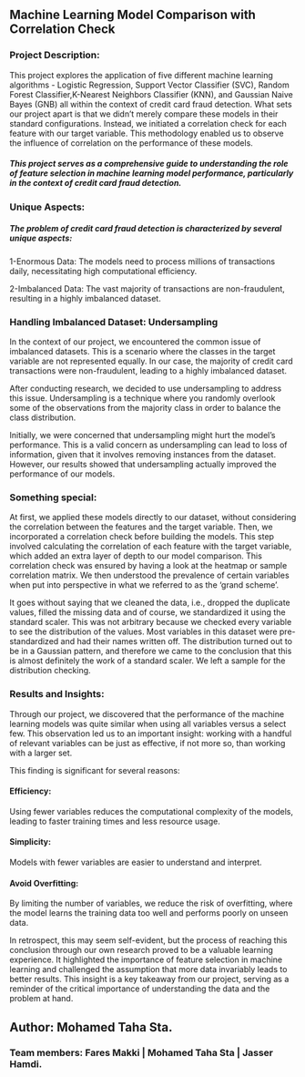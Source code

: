 ## Machine Learning Model Comparison with Correlation Check
### Project Description:
This project explores the application of five different machine learning algorithms - Logistic Regression, Support Vector Classifier (SVC), Random Forest Classifier,K-Nearest Neighbors Classifier (KNN), and Gaussian Naive Bayes (GNB) all within the context of credit card fraud detection. What sets our project apart is that we didn’t merely compare these models in their standard configurations. Instead, we initiated a correlation check for each feature with our target variable. This methodology enabled us to observe the influence of correlation on the performance of these models.
##### This project serves as a comprehensive guide to understanding the role of feature selection in machine learning model performance, particularly in the context of credit card fraud detection.

### Unique Aspects:
##### The problem of credit card fraud detection is characterized by several unique aspects:
1-Enormous Data: The models need to process millions of transactions daily, necessitating high computational efficiency.

2-Imbalanced Data: The vast majority of transactions are non-fraudulent, resulting in a highly imbalanced dataset.

### Handling Imbalanced Dataset: Undersampling
In the context of our project, we encountered the common issue of imbalanced datasets. This is a scenario where the classes in the target variable are not represented equally. In our case, the majority of credit card transactions were non-fraudulent, leading to a highly imbalanced dataset.

After conducting research, we decided to use undersampling to address this issue. Undersampling is a technique where you randomly overlook some of the observations from the majority class in order to balance the class distribution.

Initially, we were concerned that undersampling might hurt the model’s performance. This is a valid concern as undersampling can lead to loss of information, given that it involves removing instances from the dataset. However, our results showed that undersampling actually improved the performance of our models.


### Something special:
At first, we applied these models directly to our dataset, without considering the correlation between the features and the target variable. Then, we incorporated a correlation check before building the models. This step involved calculating the correlation of each feature with the target variable, which added an extra layer of depth to our model comparison. This correlation check was ensured by having a look at the heatmap or sample correlation matrix. We then understood the prevalence of certain variables when put into perspective in what we referred to as the ‘grand scheme’.

It goes without saying that we cleaned the data, i.e., dropped the duplicate values, filled the missing data and of course, we standardized it using the standard scaler. This was not arbitrary because we checked every variable to see the distribution of the values. Most variables in this dataset were pre-standardized and had their names written off. The distribution turned out to be in a Gaussian pattern, and therefore we came to the conclusion that this is almost definitely the work of a standard scaler. We left a sample for the distribution checking.

### Results and Insights:

Through our project, we discovered that the performance of the machine learning models was quite similar when using all variables versus a select few. This observation led us to an important insight: working with a handful of relevant variables can be just as effective, if not more so, than working with a larger set.

This finding is significant for several reasons:

#### Efficiency: 
Using fewer variables reduces the computational complexity of the models, leading to faster training times and less resource usage.
#### Simplicity: 
Models with fewer variables are easier to understand and interpret.
#### Avoid Overfitting: 
By limiting the number of variables, we reduce the risk of overfitting, where the model learns the training data too well and performs poorly on unseen data.

In retrospect, this may seem self-evident, but the process of reaching this conclusion through our own research proved to be a valuable learning experience. It highlighted the importance of feature selection in machine learning and challenged the assumption that more data invariably leads to better results. This insight is a key takeaway from our project, serving as a reminder of the critical importance of understanding the data and the problem at hand.


## Author: Mohamed Taha Sta.
### Team members: Fares Makki | Mohamed Taha Sta | Jasser Hamdi.

